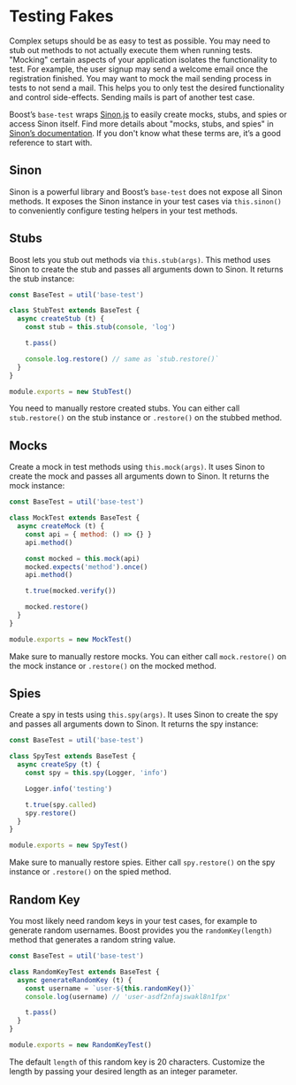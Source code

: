 # Testing Fakes
Complex setups should be as easy to test as possible. You may need to stub out methods to not actually execute them when running tests. "Mocking" certain aspects of your application isolates the functionality to test. For example, the user signup may send a welcome email once the registration finished. You may want to mock the mail sending process in tests to not send a mail. This helps you to only test the desired functionality and control side-effects. Sending mails is part of another test case.

Boost’s `base-test` wraps [Sinon.js](https://sinonjs.org/) to easily  create mocks, stubs, and spies or access Sinon itself. Find more details about "mocks, stubs, and spies" in [Sinon’s  documentation](https://sinonjs.org/releases/latest/). If you don't know what these terms are, it’s a good reference to start with.  


## Sinon
Sinon is a powerful library and Boost’s `base-test` does not expose all Sinon methods. It exposes the Sinon instance in your test cases via `this.sinon()` to conveniently configure testing helpers in your test methods.


## Stubs
Boost lets you stub out methods via `this.stub(args)`. This method uses Sinon to create the stub and passes all arguments down to Sinon. It returns the stub instance:

```js
const BaseTest = util('base-test')

class StubTest extends BaseTest {
  async createStub (t) {
    const stub = this.stub(console, 'log')

    t.pass()

    console.log.restore() // same as `stub.restore()`
  }
}

module.exports = new StubTest()
```

You need to manually restore created stubs. You can either call `stub.restore()` on the stub instance or `.restore()` on the stubbed method.


## Mocks
Create a mock in test methods using `this.mock(args)`. It uses Sinon to create the mock and passes all arguments down to Sinon. It returns the mock instance:

```js
const BaseTest = util('base-test')

class MockTest extends BaseTest {
  async createMock (t) {
    const api = { method: () => {} }
    api.method()

    const mocked = this.mock(api)
    mocked.expects('method').once()
    api.method()

    t.true(mocked.verify())

    mocked.restore()
  }
}

module.exports = new MockTest()
```

Make sure to manually restore mocks. You can either call `mock.restore()` on the mock instance or `.restore()` on the mocked method.


## Spies
Create a spy in tests using `this.spy(args)`. It uses Sinon to create the spy and passes all arguments down to Sinon. It returns the spy instance:

```js
const BaseTest = util('base-test')

class SpyTest extends BaseTest {
  async createSpy (t) {
    const spy = this.spy(Logger, 'info')

    Logger.info('testing')

    t.true(spy.called)
    spy.restore()
  }
}

module.exports = new SpyTest()
```

Make sure to manually restore spies. Either call `spy.restore()` on the spy instance or `.restore()` on the spied method.


## Random Key
You most likely need random keys in your test cases, for example to generate random usernames. Boost provides you the `randomKey(length)` method that generates a random string value.

```js
const BaseTest = util('base-test')

class RandomKeyTest extends BaseTest {
  async generateRandomKey (t) {
    const username = `user-${this.randomKey()}`
    console.log(username) // 'user-asdf2nfajswakl8n1fpx'

    t.pass()
  }
}

module.exports = new RandomKeyTest()
```

The default `length` of this random key is 20 characters. Customize the length by passing your desired length as an integer parameter.
